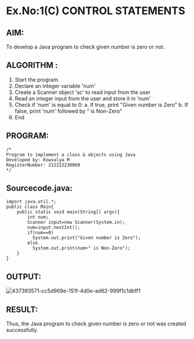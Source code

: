 # Ex.No:1(C) CONTROL STATEMENTS

## AIM:
To develop a Java program to check given number is zero or not.

## ALGORITHM :
1.	Start the program.
2.	Declare an integer variable 'num'
3.	Create a Scanner object 'sc' to read input from the user
4.	Read an integer input from the user and store it in 'num'
5.	Check if 'num' is equal to 0:
a.	If true, print "Given number is Zero"
b.	If false, print 'num' followed by " is Non-Zero"
6.	End





## PROGRAM:
 ```
/*
Program to implement a class & objects using Java
Developed by: Kowsalya M
RegisterNumber: 212222230069 
*/
```

## Sourcecode.java:

```
import java.util.*;
public class Main{
    public static void main(String[] args){
        int num;
        Scanner input=new Scanner(System.in);
        num=input.nextInt();
        if(num==0)
          System.out.print("Given number is Zero");
        else
          System.out.print(num+" is Non-Zero");
    }
}
```



## OUTPUT:

![437393571-cc5d969e-151f-4d0e-ad62-999f1c1dbff1](https://github.com/user-attachments/assets/d9ae7bf3-6195-459c-8898-ba6c6da9bdb9)


## RESULT:
Thus, the Java program to check given number is zero or not was created successfully.

